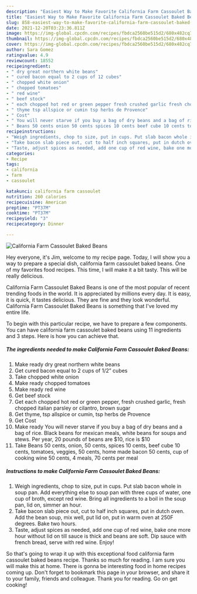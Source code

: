 ```yaml
---
description: "Easiest Way to Make Favorite California Farm Cassoulet Baked Beans"
title: "Easiest Way to Make Favorite California Farm Cassoulet Baked Beans"
slug: 858-easiest-way-to-make-favorite-california-farm-cassoulet-baked-beans
date: 2021-12-20T03:23:36.811Z
image: https://img-global.cpcdn.com/recipes/fbdca2560be515d2/680x482cq70/california-farm-cassoulet-baked-beans-recipe-main-photo.jpg
thumbnail: https://img-global.cpcdn.com/recipes/fbdca2560be515d2/680x482cq70/california-farm-cassoulet-baked-beans-recipe-main-photo.jpg
cover: https://img-global.cpcdn.com/recipes/fbdca2560be515d2/680x482cq70/california-farm-cassoulet-baked-beans-recipe-main-photo.jpg
author: Sara Gomez
ratingvalue: 4.9
reviewcount: 18552
recipeingredient:
- " dry great northern white beans"
- " cured bacon equal to 2 cups of 12 cubes"
- " chopped white onion"
- " chopped tomatoes"
- " red wine"
- " beef stock"
- " each chopped hot red or green pepper fresh crushed garlic fresh chopped italian parsley or cilantro brown sugar"
- " thyme tsp allspice or cumin tsp herbs de Provence"
- " Cost"
- " You will never starve if you buy a bag of dry beans and a bag of rice Black beans for mexican meals white beans for soups and stews Per year 20 pounds of beans are 10 rice is 10"
- " Beans 50 cents onion 50 cents spices 10 cents beef cube 10 cents tomatoes veggies 50 cents home made bacon 50 cents cup of cooking wine 50 cents 4 meals 70 cents per meal"
recipeinstructions:
- "Weigh ingredients, chop to size, put in cups. Put slab bacon whole in soup pan. Add everything else to soup pan with three cups of water, one cup of broth, except red wine. Bring all ingredients to a boil in the soup pan, lid on, simmer an hour."
- "Take bacon slab piece out, cut to half inch squares, put in dutch oven. Add the bean soup, mix well, put lid on, put in warm oven at 250F degrees. Bake two hours."
- "Taste, adjust spices as needed, add one cup of red wine, bake one more hour without lid on till sauce is thick and beans are soft. Dip sauce with french bread, serve with red wine. Enjoy!"
categories:
- Recipe
tags:
- california
- farm
- cassoulet

katakunci: california farm cassoulet 
nutrition: 260 calories
recipecuisine: American
preptime: "PT37M"
cooktime: "PT37M"
recipeyield: "3"
recipecategory: Dinner

---
```



![California Farm Cassoulet Baked Beans](https://img-global.cpcdn.com/recipes/fbdca2560be515d2/680x482cq70/california-farm-cassoulet-baked-beans-recipe-main-photo.jpg)

Hey everyone, it's Jim, welcome to my recipe page. Today, I will show you a way to prepare a special dish, california farm cassoulet baked beans. One of my favorites food recipes. This time, I will make it a bit tasty. This will be really delicious.

California Farm Cassoulet Baked Beans is one of the most popular of recent trending foods in the world. It is appreciated by millions every day. It is easy, it is quick, it tastes delicious. They are fine and they look wonderful. California Farm Cassoulet Baked Beans is something that I've loved my entire life.




To begin with this particular recipe, we have to prepare a few components. You can have california farm cassoulet baked beans using 11 ingredients and 3 steps. Here is how you can achieve that.

<!--inarticleads1-->

##### The ingredients needed to make California Farm Cassoulet Baked Beans:

1. Make ready  dry great northern white beans
1. Get  cured bacon equal to 2 cups of 1/2” cubes
1. Take  chopped white onion
1. Make ready  chopped tomatoes
1. Make ready  red wine
1. Get  beef stock
1. Get  each chopped hot red or green pepper, fresh crushed garlic, fresh chopped italian parsley or cilantro, brown sugar
1. Get  thyme, tsp allspice or cumin, tsp herbs de Provence
1. Get  Cost
1. Make ready  You will never starve if you buy a bag of dry beans and a bag of rice. Black beans for mexican meals, white beans for soups and stews. Per year, 20 pounds of beans are $10, rice is $10
1. Take  Beans 50 cents, onion, 50 cents, spices 10 cents, beef cube 10 cents, tomatoes, veggies, 50 cents, home made bacon 50 cents, cup of cooking wine 50 cents, 4 meals, 70 cents per meal




<!--inarticleads2-->

##### Instructions to make California Farm Cassoulet Baked Beans:

1. Weigh ingredients, chop to size, put in cups. Put slab bacon whole in soup pan. Add everything else to soup pan with three cups of water, one cup of broth, except red wine. Bring all ingredients to a boil in the soup pan, lid on, simmer an hour.
1. Take bacon slab piece out, cut to half inch squares, put in dutch oven. Add the bean soup, mix well, put lid on, put in warm oven at 250F degrees. Bake two hours.
1. Taste, adjust spices as needed, add one cup of red wine, bake one more hour without lid on till sauce is thick and beans are soft. Dip sauce with french bread, serve with red wine. Enjoy!




So that's going to wrap it up with this exceptional food california farm cassoulet baked beans recipe. Thanks so much for reading. I am sure you will make this at home. There is gonna be interesting food in home recipes coming up. Don't forget to bookmark this page in your browser, and share it to your family, friends and colleague. Thank you for reading. Go on get cooking!
